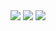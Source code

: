 <spinrd-carousel>
    <img src="https://user-images.githubusercontent.com/89271138/130323966-aacbe0ae-9e72-4c5b-873f-825956399e72.png">
    <img src="https://user-images.githubusercontent.com/89271138/130323966-aacbe0ae-9e72-4c5b-873f-825956399e72.png">
    <img src="https://user-images.githubusercontent.com/89271138/130323966-aacbe0ae-9e72-4c5b-873f-825956399e72.png">
</spinrd-carousel>

